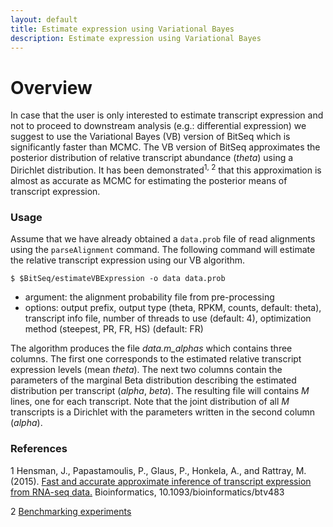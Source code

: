 ```yaml
---
layout: default
title: Estimate expression using Variational Bayes
description: Estimate expression using Variational Bayes
---
```


# Overview

In case that the user is only interested to estimate transcript expression and not to proceed to downstream analysis (e.g.: differential expression) we suggest to use the Variational Bayes (VB) version of BitSeq which is significantly faster than MCMC. The VB version of BitSeq approximates the posterior distribution of relative transcript abundance (*theta*) using a Dirichlet distribution. It has been demonstrated<sup>1, 2</sup> that this approximation is almost as accurate as MCMC for estimating the posterior means of transcript expression. 

### Usage

Assume that we have already obtained a `data.prob` file of read alignments using the `parseAlignment` command. The following command will estimate the relative transcript expression using our VB algorithm.

```
$ $BitSeq/estimateVBExpression -o data data.prob
```

 * argument: the alignment probability file from pre-processing
 * options: output prefix, output type (theta, RPKM, counts, default: theta), transcript info file, number of threads to use (default: 4), optimization method (steepest, PR, FR, HS) (default: FR)

The algorithm produces the file *data.m_alphas* which contains three columns. The first one corresponds to the estimated relative transcript expression levels (mean *theta*). The next two columns contain the parameters of the marginal Beta distribution describing the estimated distribution per transcript (*alpha*, *beta*). The resulting file will contains *M* lines, one for each transcript. Note that the joint distribution of all *M* transcripts is a Dirichlet with the parameters written in the second column (*alpha*).

### References

 1 Hensman, J., Papastamoulis, P., Glaus, P., Honkela, A., and Rattray, M. (2015). [Fast and accurate approximate inference of transcript expression from RNA-seq data.](http://bioinformatics.oxfordjournals.org/content/early/2015/09/04/bioinformatics.btv483) Bioinformatics, 10.1093/bioinformatics/btv483
 
 2 [Benchmarking experiments](https://github.com/BitSeq/BitSeqVB_benchmarking)
